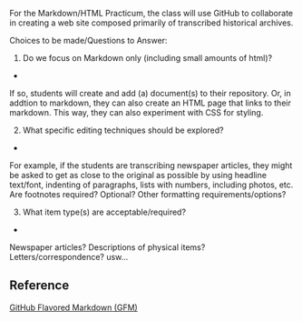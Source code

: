 For the Markdown/HTML Practicum, the class will use GitHub to collaborate in creating a web site composed primarily of transcribed historical archives.

Choices to be made/Questions to Answer:

1. Do we focus on Markdown only (including small amounts of html)?
+
If so, students will create and add (a) document(s) to their repository.
Or, in addtion to markdown, they can also create an HTML page that links to their markdown.  This way, they can also experiment with CSS for styling.

2. What specific editing techniques should be explored?
+
For example, if the students are transcribing newspaper articles, they might be asked to get as close to the original as possible by using headline text/font, indenting of paragraphs, lists with numbers, including photos, etc. 
Are footnotes required? Optional?
Other formatting requirements/options?

3. What item type(s) are acceptable/required?
+
Newspaper articles?  Descriptions of physical items?  Letters/correspondence?  usw...

Reference
---

[GitHub Flavored Markdown (GFM)](https://github.github.com/gfm/#characters-and-lines)

